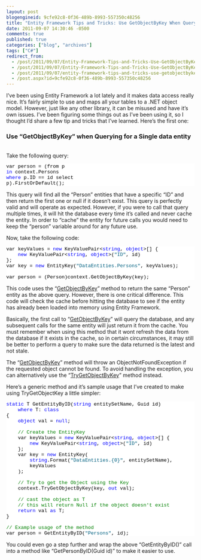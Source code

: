 ```yaml
---
layout: post
blogengineid: 9cfe92c8-0f36-489b-8993-557350c48256
title: "Entity Framework Tips and Tricks: Use GetObjectByKey When Querying a Single Entity"
date: 2011-09-07 14:30:46 -0500
comments: true
published: true
categories: ["blog", "archives"]
tags: ["C#"]
redirect_from: 
  - /post/2011/09/07/Entity-Framework-Tips-and-Tricks-Use-GetObjectByKey-When-Querying-a-Single-Entity.aspx
  - /post/2011/09/07/Entity-Framework-Tips-and-Tricks-Use-GetObjectByKey-When-Querying-a-Single-Entity
  - /post/2011/09/07/entity-framework-tips-and-tricks-use-getobjectbykey-when-querying-a-single-entity
  - /post.aspx?id=9cfe92c8-0f36-489b-8993-557350c48256
---
```

<!-- more -->

I’ve been using Entity Framework a lot lately and it makes data access really nice. It’s fairly simple to use and maps all your tables to a .NET object model. However, just like any other library, it can be misused and have it’s own issues. I’ve been figuring some things out as I’ve been using it, so I thought I’d share a few tip and tricks that I’ve learned. Here’s the first one:  <h3>Use “GetObjectByKey” when Querying for a Single data entity</h3>  
Take the following query:  <pre class="csharpcode">var person = (from p <span class="kwrd">in</span> context.Persons
              <span class="kwrd">where</span> p.ID == id
              select p).FirstOrDefault();</pre>
<style type="text/css">
.csharpcode, .csharpcode pre
{
	font-size: small;
	color: black;
	font-family: consolas, "Courier New", courier, monospace;
	background-color: #ffffff;
	/*white-space: pre;*/
}
.csharpcode pre { margin: 0em; }
.csharpcode .rem { color: #008000; }
.csharpcode .kwrd { color: #0000ff; }
.csharpcode .str { color: #006080; }
.csharpcode .op { color: #0000c0; }
.csharpcode .preproc { color: #cc6633; }
.csharpcode .asp { background-color: #ffff00; }
.csharpcode .html { color: #800000; }
.csharpcode .attr { color: #ff0000; }
.csharpcode .alt 
{
	background-color: #f4f4f4;
	width: 100%;
	margin: 0em;
}
.csharpcode .lnum { color: #606060; }</style>


This query will find all the “Person” entities that have a specific “ID” and then return the first one or null if it doesn’t exist. This query is perfectly valid and will operate as expected. However, if you were to call that query multiple times, it will hit the database every time it’s called and never cache the entity. In order to “cache” the entity for future calls you would need to keep the “person” variable around for any future use.


Now, take the following code:

<pre class="csharpcode">var keyValues = <span class="kwrd">new</span> KeyValuePair<<span class="kwrd">string</span>, <span class="kwrd">object</span>>[] {
    <span class="kwrd">new</span> KeyValuePair<<span class="kwrd">string</span>, <span class="kwrd">object</span>>(<span class="str">&quot;ID&quot;</span>, id)
};
var key = <span class="kwrd">new</span> EntityKey(<span class="str">&quot;DataEntities.Persons&quot;</span>, keyValues);

var person = (Person)context.GetObjectByKey(key);</pre>


This code uses the “<a href="http://msdn.microsoft.com/en-us/library/system.data.objects.objectcontext.getobjectbykey.aspx">GetObjectByKey</a>” method to return the same “Person” entity as the above query. However, there is one critical difference. This code will check the cache before hitting the database to see if the entity has already been loaded into memory using Entity Framework.


Basically, the first call to “<a href="http://msdn.microsoft.com/en-us/library/system.data.objects.objectcontext.getobjectbykey.aspx">GetObjectByKey</a>” will query the database, and any subsequent calls for the same entity will just return it from the cache. You must remember when using this method that it wont refresh the data from the database if it exists in the cache, so in certain circumstances, it may still be better to perform a query to make sure the data returned is the latest and not stale.


The “<a href="http://msdn.microsoft.com/en-us/library/system.data.objects.objectcontext.getobjectbykey.aspx">GetObjectByKey</a>” method will throw an ObjectNotFoundException if the requested object cannot be found. To avoid handling the exception, you can alternatively use the “<a href="http://msdn.microsoft.com/en-us/library/bb738728.aspx">TryGetObjectByKey</a>” method instead.


Here’s a generic method and it’s sample usage that I’ve created to make using TryGetObjectKey a little simpler:

<pre class="csharpcode"><span class="kwrd">static</span> T GetEntityByID<T>(<span class="kwrd">string</span> entitySetName, Guid id)
    <span class="kwrd">where</span> T: <span class="kwrd">class</span>
{
    <span class="kwrd">object</span> val = <span class="kwrd">null</span>;

    <span class="rem">// Create the EntityKey</span>
    var keyValues = <span class="kwrd">new</span> KeyValuePair<<span class="kwrd">string</span>, <span class="kwrd">object</span>>[] {
        <span class="kwrd">new</span> KeyValuePair<<span class="kwrd">string</span>, <span class="kwrd">object</span>>(<span class="str">&quot;ID&quot;</span>, id)
    };
    var key = <span class="kwrd">new</span> EntityKey(
        <span class="kwrd">string</span>.Format(<span class="str">&quot;DataEntities.{0}&quot;</span>, entitySetName),
        keyValues
    );

    <span class="rem">// Try to get the Object using the Key</span>
    context.TryGetObjectByKey(key, <span class="kwrd">out</span> val);

    <span class="rem">// cast the object as T</span>
    <span class="rem">// this will return Null if the object doesn't exist</span>
    <span class="kwrd">return</span> val <span class="kwrd">as</span> T;
}

<span class="rem">// Example usage of the method</span>
var person = GetEntityByID<Person>(<span class="str">&quot;Persons&quot;</span>, id);</pre>


You could even go a step further and wrap the above “GetEntityByID<Person>()” call into a method like “GetPersonByID(Guid id)” to make it easier to use.
